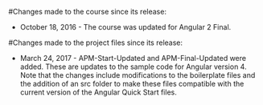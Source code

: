 #Changes made to the course since its release:
- October 18, 2016 - The course was updated for Angular 2 Final.

#Changes made to the project files since its release:
- March 24, 2017 - APM-Start-Updated and APM-Final-Updated were added. These are updates to the sample code for Angular version 4. Note that the changes include modifications to the boilerplate files and the addition of an src folder to make these files compatible with the current version of the Angular Quick Start files.
